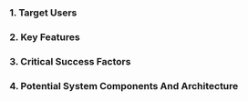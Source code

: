 ### 1. Target Users

### 2. Key Features

### 3. Critical Success Factors

### 4. Potential System Components And Architecture


